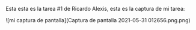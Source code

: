 Esta esta es la tarea #1 de Ricardo Alexis, esta es la captura de mi tarea:

![mi captura de pantalla](Captura de pantalla 2021-05-31 012656.png.png)
